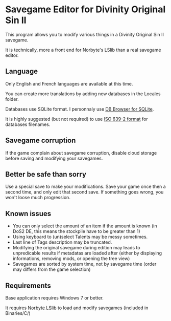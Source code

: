 # Savegame Editor for Divinity Original Sin II

This program allows you to modify various things in a Divinity Original Sin II savegame.

It is technically, more a front end for Norbyte's LSlib than a real savegame editor.


## Language

Only English and French languages are available at this time.

You can create more translations by adding new databases in the Locales folder.

Databases use SQLite format. I personnaly use [DB Browser for SQLite](https://sqlitebrowser.org/).

It is highly suggested (but not required) to use [ISO 639-2 format](https://en.wikipedia.org/wiki/List_of_ISO_639-2_codes) for databases filenames.


## Savegame corruption

If the game complain about savegame corruption, disable cloud storage before saving and modifying your savegames.


## Better be safe than sorry

Use a special save to make your modifications. Save your game once then a second time, and only edit that second save. If something goes wrong, you won't loose much progression.


## Known issues

- You can only select the amount of an item if the amount is known (in DoS2 DE, this means the stockpile have to be greater than 1)
- Using keyboard to (un)select Talents may be messy sometimes.
- Last line of Tags description may be truncated.
- Modifying the original savegame during edition may leads to unpredicable results if metadatas are loaded after (either by displaying informations, removing mods, or opening the tree view)
- Savegames are sorted by system time, not by savegame time (order may differs from the game selection)


## Requirements

Base application requires Windows 7 or better.

It requires [Norbyte LSlib](https://github.com/Norbyte/lslib) to load and modify savegames (included in Binaries/C/)
